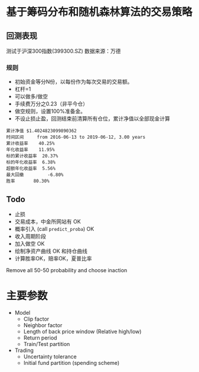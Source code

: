 # 基于筹码分布和随机森林算法的交易策略

## 回测表现
测试于沪深300指数(399300.SZ) 数据来源：万德

### 规则
- 初始资金等分N份，以每份作为每次交易的交易额。
- 杠杆=1
- 可以做多/做空
- 手续费万分之0.23（非平今仓）
- 做空规则，设置100%准备金。
- 不设止损止盈，回测结束前清算所有仓位，累计净值以全部现金计算
```
累计净值 $1.4024823099890362
时间区间	 from 2016-06-13 to 2019-06-12, 3.00 years
累计收益率	 40.25%
年化收益率	 11.95%
标的累计收益率	 20.37%
标的年化收益率	 6.38%
超额年化收益率	 5.56%
最大回撤		 -6.80%
胜率		 80.30%
```

## Todo
- 止损
- 交易成本，中金所网站有 OK
- 概率引入 (call `predict_proba`) OK
- 收入周期阶段
- 加入做空 OK
- 绘制净资产曲线 OK 和持仓曲线
- 计算胜率OK，赔率OK，夏普比率


Remove all 50-50 probability and choose inaction


# 主要参数

- Model
    - Clip factor
    - Neighbor factor
    - Length of back price window (Relative high/low)
    - Return period
    - Train/Test partition
- Trading
    - Uncertainty tolerance
    - Initial fund partition (spending scheme)